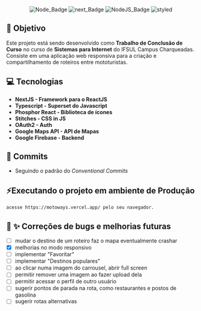 <div align="center">
  
&nbsp;

![Node_Badge][node_version_badge] ![next_Badge][next_badge] ![NodeJS_Badge][typescript] ![styled][styled]

</div>

## **:rocket: Objetivo**

Este projeto está sendo desenvolvido como **Trabalho de Conclusão de Curso** no curso de **Sistemas para Internet** do IFSUL Campus Charqueadas. Consiste em uma aplicação web responsiva para a criação e compartilhamento de roteiros entre mototuristas.

## **:computer: Tecnologias**

- **NextJS - Framework para o ReactJS**
- **Typescript - Superset do Javascript**
- **Phosphor React - Biblioteca de ícones**
- **Stitches - CSS in JS**
- **OAuth2 - Auth**
- **Google Maps API - API de Mapas**
- **Google Firebase - Backend**

## **📩 Commits**

- Seguindo o padrão do *Conventional Commits*

## **⚡Executando o projeto em ambiente de Produção**

```sh
acesse https://motoways.vercel.app/ pelo seu navegador.
```

## **🐛 ✨ Correções de bugs e melhorias futuras**
- [ ] mudar o destino de um roteiro faz o mapa eventualmente crashar
- [X] melhorias no modo responsivo
- [ ] implementar "Favoritar"
- [ ] implementar "Destinos populares"
- [ ] ao clicar numa imagem do carrousel, abrir full screen
- [ ] permitir remover uma imagem ao fazer upload dela
- [ ] permitir acessar o perfil de outro usuário
- [ ] sugerir pontos de parada na rota, como restaurantes e postos de gasolina
- [ ] sugerir rotas alternativas

<!-- Badges -->

[node_version_badge]: https://img.shields.io/badge/Node-18.16.0-green
[next_badge]: https://img.shields.io/badge/Web-NextJS-blue
[typescript]: https://img.shields.io/badge/TS-Typescript-blue
[styled]: https://img.shields.io/badge/CSS-Stitches-yellow
